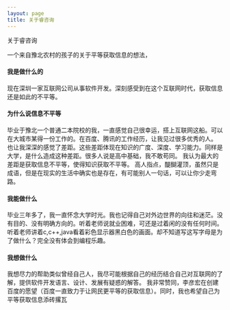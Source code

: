 ```yaml
---
layout: page
title: 关于睿咨询
---
```


关于睿咨询

一个来自豫北农村的孩子的关于平等获取信息的想法，

#### 我是做什么的

现在深圳一家互联网公司从事软件开发。深刻感受到在这个互联网时代，获取信息还是如此的不平等。

#### 为什么说信息不平等
毕业于豫北一个普通二本院校的我，一直感觉自己很幸运，搭上互联网这船。可以在大城市某得一份工作的。在百度、腾讯的工作经历，让我见过很多优秀的人。 也让我深深的感觉了差距。这些差距体现在知识的广度、深度、学习能力。同样是大学，是什么造成这种差距。很多人说是高中基础，我不敢苟同。 我认为最大的差距是获取信息不平等，使得知识获取不平等。
高人指点，醍醐灌顶，虽然只是成语，但是在现实的生活中确实也是存在，有可能别人一句话，可以让你少走弯路。

#### 我能做什么

毕业三年多了，我一直怀念大学时光。我也记得自己对外边世界的向往和迷茫。没有目的、没有明确方向的。听着老师说就业困难，可还是过着闲的没有任何时间。听着老师讲着c,c++,java看着彩色显示器黑白色的画面。却不知道写这写字母是为了做什么？完全没有体会到编程乐趣。

#### 我想做什么

我想尽力的帮助类似曾经自己人，我尽可能根据自己的经历结合自己对互联网的了解，提供软件开发语言、设计、发展有疑惑的解答。
我非常赞同，李彦宏在创建百度的愿望（百度一直致力于让网民更平等的获取信息）。同时，我也希望自己为平等获取信息添砖撂瓦
